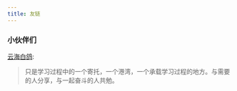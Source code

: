 ```yaml
---
title: 友链
---
```


### 小伙伴们

  [云海白鸽](https://amoke.top):
  > 只是学习过程中的一个寄托，一个港湾，一个承载学习过程的地方。与需要的人分享，与一起奋斗的人共勉。